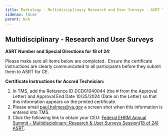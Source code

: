 ```yaml
---
title: Radiology - Multidisciplinary Research and User Surveys - ASRT TMS
sidenav: false
parent: N/A
---
```

## Multidisciplinary - Research and User Surveys

**ASRT Number and Special Directions for 18 of 24:**

Please make sure all items below are completed.  Ensure the certificate instructions are clearly communicated to all participants before they submit them to ASRT for CE.

**Certificate Instructions for Accred Technician:**

1. In TMS, add the Reference ID DCD01040044 (the # from the Approval Letter) and Approval End Date 10/25/2024 (Date on the Letter) so that this information appears on the printed certificate.
1. Please email [paul.holmes@va.gov](mailto:paul.holmes@va.gov) a screen shot when this information is entered into TMS.
1. Click the following link to obtain your CEU: [Federal EHRM Annual Summit - Multidisciplinary: Research & User Surveys Session(18 of 24) ASRT](https://va-hcm03.ns2cloud.com/learning/user/deeplink.do?linkId=ITEM_DETAILS&componentID=131014501&componentTypeID=VA&fromSF=Y&revisionDate=1725940800000#/E547B7903131AD1C1900720634C063BA).





